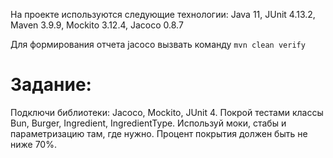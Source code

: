 На проекте используются следующие технологии: Java 11, JUnit 4.13.2, Maven 3.9.9, Mockito 3.12.4, Jacoco 0.8.7

Для формирования отчета jacoco вызвать команду `mvn clean verify`

# Задание:
Подключи библиотеки: Jacoco, Mockito, JUnit 4.
Покрой тестами классы Bun, Burger, Ingredient, IngredientType. Используй моки, стабы и параметризацию там, где нужно.
Процент покрытия должен быть не ниже 70%.
